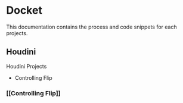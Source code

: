 # Docket
This documentation contains the process and code snippets for each projects.


## Houdini 
Houdini Projects
- Controlling Flip
### [[Controlling Flip]] 
